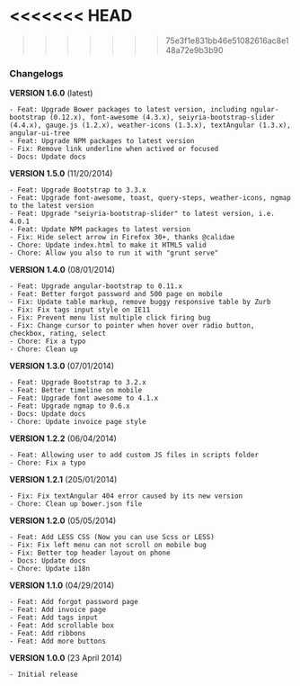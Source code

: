 <<<<<<< HEAD
=======

>>>>>>> 75e3f1e831bb46e51082616ac8e148a72e9b3b90
### Changelogs

**VERSION 1.6.0** (latest)

    - Feat: Upgrade Bower packages to latest version, including ngular-bootstrap (0.12.x), font-awesome (4.3.x), seiyria-bootstrap-slider (4.4.x), gauge.js (1.2.x), weather-icons (1.3.x), textAngular (1.3.x), angular-ui-tree 
    - Feat: Upgrade NPM packages to latest version
    - Fix: Remove link underline when actived or focused
    - Docs: Update docs

**VERSION 1.5.0** (11/20/2014)

    - Feat: Upgrade Bootstrap to 3.3.x
    - Feat: Upgrade font-awesome, toast, query-steps, weather-icons, ngmap to the latest version
    - Feat: Upgrade "seiyria-bootstrap-slider" to latest version, i.e. 4.0.1
    - Feat: Update NPM packages to latest version
    - Fix: Hide select arrow in Firefox 30+, thanks @calidae
    - Chore: Update index.html to make it HTML5 valid
    - Chore: Allow you also to run it with "grunt serve"


**VERSION 1.4.0** (08/01/2014)

    - Feat: Upgrade angular-bootstrap to 0.11.x
    - Feat: Better forgot password and 500 page on mobile
    - Fix: Update table markup, remove buggy responsive table by Zurb
    - Fix: Fix tags input style on IE11
    - Fix: Prevent menu list multiple click firing bug
    - Fix: Change cursor to pointer when hover over radio button, checkbox, rating, select
    - Chore: Fix a typo
    - Chore: Clean up

**VERSION 1.3.0** (07/01/2014)

    - Feat: Upgrade Bootstrap to 3.2.x
    - Feat: Better timeline on mobile
    - Feat: Upgrade font awesome to 4.1.x
    - Feat: Upgrade ngmap to 0.6.x
    - Docs: Update docs
    - Chore: Update invoice page style

**VERSION 1.2.2** (06/04/2014)

    - Feat: Allowing user to add custom JS files in scripts folder
    - Chore: Fix a typo

**VERSION 1.2.1** (205/01/2014)

    - Fix: Fix textAngular 404 error caused by its new version
    - Chore: Clean up bower.json file

**VERSION 1.2.0** (05/05/2014)

    - Feat: Add LESS CSS (Now you can use Scss or LESS)
    - Fix: Fix left menu can not scroll on mobile bug
    - Fix: Better top header layout on phone
    - Docs: Update docs
    - Chore: Update i18n

**VERSION 1.1.0** (04/29/2014)

    - Feat: Add forgot password page
    - Feat: Add invoice page
    - Feat: Add tags input
    - Feat: Add scrollable box
    - Feat: Add ribbons
    - Feat: Add more buttons

**VERSION 1.0.0** (23 April 2014)

    - Initial release
